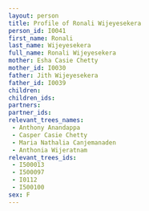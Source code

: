 ```yaml
---
layout: person
title: Profile of Ronali Wijeyesekera
person_id: I0041
first_name: Ronali
last_name: Wijeyesekera
full_name: Ronali Wijeyesekera
mother: Esha Casie Chetty
mother_id: I0030
father: Jith Wijeyesekera
father_id: I0039
children:
children_ids:
partners:
partner_ids:
relevant_trees_names:
 - Anthony Anandappa
 - Casper Casie Chetty
 - Maria Nathalia Canjemanaden
 - Anthonia Wijeratnam
relevant_trees_ids:
 - I500013
 - I500097
 - I0112
 - I500100
sex: F
---
```


